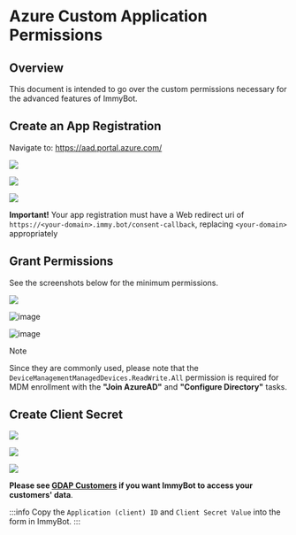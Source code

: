 # Azure Custom Application Permissions

## Overview
This document is intended to go over the custom permissions necessary for the advanced features of ImmyBot.

## Create an App Registration

Navigate to: <https://aad.portal.azure.com/>

![](/.vitepress/images/2020-12-07-15-46-18.png)

![](/.vitepress/images/2020-12-07-15-47-07.png)

![](/.vitepress/images/2022-12-12_10-42-55.png)

**Important!** Your app registration must have a Web redirect uri of `https://<your-domain>.immy.bot/consent-callback`, replacing `<your-domain>` appropriately

## Grant Permissions

See the screenshots below for the minimum permissions.

![](/.vitepress/images/2020-12-07-15-47-33.png)

![image](https://github.com/immense/immybot-documentation/assets/1424395/24640a0d-b078-4575-8125-e035788f06e8)

![image](https://github.com/immense/immybot-documentation/assets/1424395/f5c4ec0f-35f2-49ad-a690-7e940c187d0a)

> [!NOTE]
> Since they are commonly used, please note that the `DeviceManagementManagedDevices.ReadWrite.All` permission is required for MDM enrollment with the **"Join AzureAD"** and **"Configure Directory"** tasks.

## Create Client Secret

![](/.vitepress/images/2021-08-16-13-19-15.png)

![](/.vitepress/images/2021-08-16-13-20-45.png)

![](/.vitepress/images/2021-08-16-13-23-26.png)

**Please see [GDAP Customers](/Documentation/Integrations/azure-gdap-customer-management) if you want ImmyBot to access your customers' data**.

:::info
Copy the `Application (client) ID` and `Client Secret Value` into the form in ImmyBot.
:::